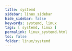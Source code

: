 ```yaml
---
title: systemd
sidebar: linux_sidebar
hide_sidebar: false
keywords: systemd, linux
tags: [ systemd, linux ]
permalink: linux_systemd.html
toc: false
folder: linux/systemd
---
```

